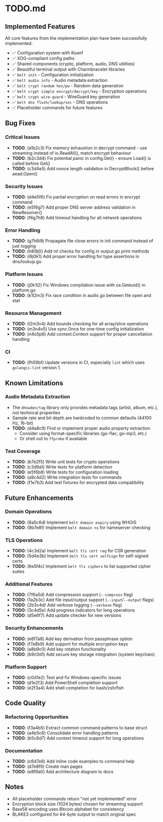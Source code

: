 # TODO.md

## Implemented Features

All core features from the implementation plan have been successfully implemented:

- ✅ Configuration system with Koanf
- ✅ XDG-compliant config paths
- ✅ Shared components (crypto, platform, audio, DNS utilities)
- ✅ Beautiful terminal output with Charmbracelet libraries
- ✅ `belt init` - Configuration initialization
- ✅ `belt audio info` - Audio metadata extraction
- ✅ `belt crypt random hex/pw` - Random data generation
- ✅ `belt crypt simple encrypt/decrypt/key` - Encryption operations
- ✅ `belt crypt wire-guard` - WireGuard key generation
- ✅ `belt dns flush/lookup/sec` - DNS operations
- ✅ Placeholder commands for future features

## Bug Fixes

### Critical Issues

- **TODO**: (a1b2c3) Fix memory exhaustion in decrypt command - use streaming instead of io.ReadAll(), match encrypt behaviour
- **TODO**: (b2c3d4) Fix potential panic in config.Get() - ensure Load() is called before Get()
- **TODO**: (c3d4e5) Add nonce length validation in DecryptBlock() before aead.Open()

### Security Issues

- **TODO**: (d4e5f6) Fix partial encryption on read errors in encrypt command
- **TODO**: (e5f6g7) Add proper DNS server address validation in NewResolver()
- **TODO**: (f6g7h8) Add timeout handling for all network operations

### Error Handling

- **TODO**: (g7h8i9) Propagate file close errors in init command instead of just logging
- **TODO**: (h8i9j0) Add nil checks for config in output.go print methods
- **TODO**: (i9j0k1) Add proper error handling for type assertions in dns/lookup.go

### Platform Issues

- **TODO**: (j0k1l2) Fix Windows compilation issue with os.Geteuid() in platform.go
- **TODO**: (k1l2m3) Fix race condition in audio.go between file open and stat

### Resource Management

- **TODO**: (l2m3n4) Add bounds checking for all array/slice operations
- **TODO**: (m3n4o5) Use sync.Once for one-time config initialization
- **TODO**: (n4o5p6) Add context.Context support for proper cancellation handling

### CI

- **TODO**: (fh59bf) Update versions in CI, especially `lint` which uses `golangci-lint` version 1.

## Known Limitations

### Audio Metadata Extraction

- The `dhowden/tag` library only provides metadata tags (artist, album, etc.), not technical properties
- Sample rate and bit depth are hardcoded to common defaults (44100 Hz, 16-bit)
- **TODO**: (d4a8c9) Find or implement proper audio property extraction
  - Consider using format-specific libraries (go-flac, go-mp3, etc.)
  - Or shell out to `ffprobe` if available

### Test Coverage

- **TODO**: (b7e2f5) Write unit tests for crypto operations
- **TODO**: (c3d9a1) Write tests for platform detection
- **TODO**: (e5f6b8) Write tests for configuration loading
- **TODO**: (a9c4d2) Write integration tests for commands
- **TODO**: (f1e7b3) Add test fixtures for encrypted data compatibility

## Future Enhancements

### Domain Operations

- **TODO**: (8a5c6d) Implement `belt domain expiry` using WHOIS
- **TODO**: (9b7e8f) Implement `belt domain ns` for nameserver checking

### TLS Operations

- **TODO**: (4c3d2a) Implement `belt tls cert req` for CSR generation
- **TODO**: (5d4e3b) Implement `belt tls cert selfsign` for self-signed certs
- **TODO**: (6e5f4c) Implement `belt tls ciphers` to list supported cipher suites

### Additional Features

- **TODO**: (7f6a5d) Add compression support (`--compress` flag)
- **TODO**: (1a2b3c) Add file input/output support (`--input`/`--output` flags)
- **TODO**: (2b3c4d) Add verbose logging (`--verbose` flag)
- **TODO**: (3c4d5e) Add progress indicators for long operations
- **TODO**: (d5e6f7) Add update checker for new versions

### Security Enhancements

- **TODO**: (e6f7a8) Add key derivation from passphrase option
- **TODO**: (f7a8b9) Add support for multiple encryption keys
- **TODO**: (a8b9c0) Add key rotation functionality
- **TODO**: (b9c0d1) Add secure key storage integration (system keychain)

### Platform Support

- **TODO**: (c0d1e2) Test and fix Windows-specific issues
- **TODO**: (d1e2f3) Add PowerShell completion support
- **TODO**: (e2f3a4) Add shell completion for bash/zsh/fish

## Code Quality

### Refactoring Opportunities

- **TODO**: (f3a4b5) Extract common command patterns to base struct
- **TODO**: (a4b5c6) Consolidate error handling patterns
- **TODO**: (b5c6d7) Add context timeout support for long operations

### Documentation

- **TODO**: (c6d7e8) Add inline code examples to command help
- **TODO**: (d7e8f9) Create man pages
- **TODO**: (e8f9a0) Add architecture diagram to docs

## Notes

- All placeholder commands return "not yet implemented" error
- Encryption block size (1024 bytes) chosen for streaming support
- Base58 encoding uses Bitcoin alphabet for consistency
- BLAKE3 configured for 64-byte output to match original spec
